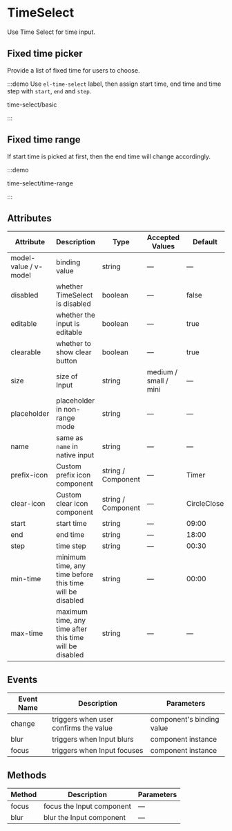 # TimeSelect

Use Time Select for time input.

## Fixed time picker

Provide a list of fixed time for users to choose.

:::demo Use `el-time-select` label, then assign start time, end time and time step with `start`, `end` and `step`.

time-select/basic

:::

## Fixed time range

If start time is picked at first, then the end time will change accordingly.

:::demo

time-select/time-range

:::

## Attributes

| Attribute             | Description                                              | Type               | Accepted Values       | Default     |
| --------------------- | -------------------------------------------------------- | ------------------ | --------------------- | ----------- |
| model-value / v-model | binding value                                            | string             | —                     | —           |
| disabled              | whether TimeSelect is disabled                           | boolean            | —                     | false       |
| editable              | whether the input is editable                            | boolean            | —                     | true        |
| clearable             | whether to show clear button                             | boolean            | —                     | true        |
| size                  | size of Input                                            | string             | medium / small / mini | —           |
| placeholder           | placeholder in non-range mode                            | string             | —                     | —           |
| name                  | same as `name` in native input                           | string             | —                     | —           |
| prefix-icon           | Custom prefix icon component                             | string / Component | —                     | Timer       |
| clear-icon            | Custom clear icon component                              | string / Component | —                     | CircleClose |
| start                 | start time                                               | string             | —                     | 09:00       |
| end                   | end time                                                 | string             | —                     | 18:00       |
| step                  | time step                                                | string             | —                     | 00:30       |
| min-time              | minimum time, any time before this time will be disabled | string             | —                     | 00:00       |
| max-time              | maximum time, any time after this time will be disabled  | string             | —                     | —           |

## Events

| Event Name | Description                           | Parameters                |
| ---------- | ------------------------------------- | ------------------------- |
| change     | triggers when user confirms the value | component's binding value |
| blur       | triggers when Input blurs             | component instance        |
| focus      | triggers when Input focuses           | component instance        |

## Methods

| Method | Description               | Parameters |
| ------ | ------------------------- | ---------- |
| focus  | focus the Input component | —          |
| blur   | blur the Input component  | —          |
